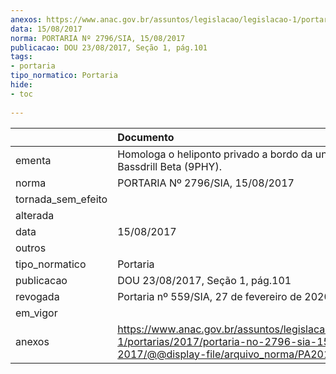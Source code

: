 ```yaml
---
anexos: https://www.anac.gov.br/assuntos/legislacao/legislacao-1/portarias/2017/portaria-no-2796-sia-15-08-2017/@@display-file/arquivo_norma/PA2017-2796.pdf
data: 15/08/2017
norma: PORTARIA Nº 2796/SIA, 15/08/2017
publicacao: DOU 23/08/2017, Seção 1, pág.101
tags:
- portaria
tipo_normatico: Portaria
hide: 
- toc 
 
---
```


|                    | Documento                                                                                                                                            |
|:-------------------|:-----------------------------------------------------------------------------------------------------------------------------------------------------|
| ementa             | Homologa o heliponto privado a bordo da unidade Bassdrill Beta (9PHY).                                                                               |
| norma              | PORTARIA Nº 2796/SIA, 15/08/2017                                                                                                                     |
| tornada_sem_efeito |                                                                                                                                                      |
| alterada           |                                                                                                                                                      |
| data               | 15/08/2017                                                                                                                                           |
| outros             |                                                                                                                                                      |
| tipo_normatico     | Portaria                                                                                                                                             |
| publicacao         | DOU 23/08/2017, Seção 1, pág.101                                                                                                                     |
| revogada           | Portaria nº 559/SIA, 27 de fevereiro de 2020.                                                                                                        |
| em_vigor           |                                                                                                                                                      |
| anexos             | https://www.anac.gov.br/assuntos/legislacao/legislacao-1/portarias/2017/portaria-no-2796-sia-15-08-2017/@@display-file/arquivo_norma/PA2017-2796.pdf |